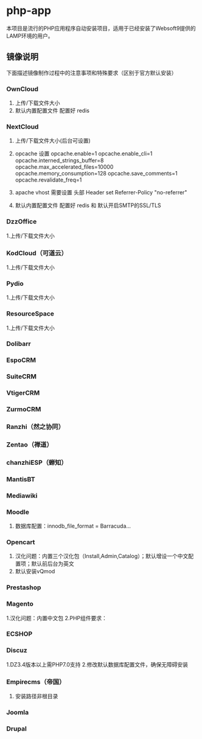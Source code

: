 # php-app
本项目是流行的PHP应用程序自动安装项目，适用于已经安装了Websoft9提供的LAMP环境的用户。

## 镜像说明

下面描述镜像制作过程中的注意事项和特殊要求（区别于官方默认安装）

### OwnCloud
1. 上传/下载文件大小
2. 默认内置配置文件 配置好 redis
### NextCloud
1. 上传/下载文件大小(后台可设置)

2. opcache 设置
opcache.enable=1
opcache.enable_cli=1
opcache.interned_strings_buffer=8
opcache.max_accelerated_files=10000
opcache.memory_consumption=128
opcache.save_comments=1
opcache.revalidate_freq=1

3. apache vhost 需要设置 头部  Header set Referrer-Policy "no-referrer"

4. 默认内置配置文件 配置好 redis 和 默认开启SMTP的SSL/TLS
### DzzOffice
1.上传/下载文件大小

### KodCloud（可道云）
1.上传/下载文件大小

### Pydio
1.上传/下载文件大小

### ResourceSpace
1.上传/下载文件大小

### Dolibarr

### EspoCRM

### SuiteCRM

### VtigerCRM

### ZurmoCRM

### Ranzhi（然之协同）
### Zentao（禅道）
### chanzhiESP（蝉知）

### MantisBT

### Mediawiki

### Moodle
1. 数据库配置：innodb_file_format = Barracuda...

### Opencart
1. 汉化问题：内置三个汉化包（Install,Admin,Catalog）；默认增设一个中文配置项；默认前后台为英文
2. 默认安装vQmod

### Prestashop

### Magento
1.汉化问题：内置中文包
2.PHP组件要求：

### ECSHOP

### Discuz
1.DZ3.4版本以上需PHP7.0支持
2.修改默认数据库配置文件，确保无障碍安装

### Empirecms（帝国）
1. 安装路径非根目录

### Joomla
### Drupal
